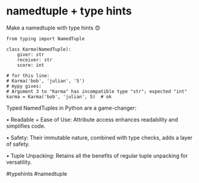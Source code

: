 # namedtuple + type hints

Make a namedtuple with type hints 😍

```
from typing import NamedTuple

class Karma(NamedTuple):
    giver: str
    receiver: str
    score: int

# for this line:
# Karma('bob', 'julian', '5')
# mypy gives:
# Argument 3 to "Karma" has incompatible type "str"; expected "int"
karma = Karma('bob', 'julian', 5)  # ok
```

Typed NamedTuples in Python are a game-changer:

• Readable + Ease of Use: Attribute access enhances readability and simplifies code.

• Safety: Their immutable nature, combined with type checks, adds a layer of safety.

• Tuple Unpacking: Retains all the benefits of regular tuple unpacking for versatility.

#typehints #namedtuple
